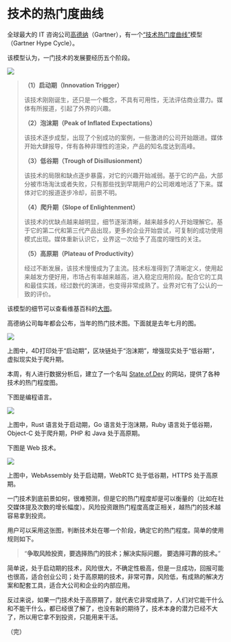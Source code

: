
# 技术的热门度曲线

全球最大的 IT 咨询公司[高德纳](http://baike.baidu.com/item/Gartner)（Gartner），有一个[“技术热门度曲线”](http://www.gartner.com/technology/research/methodologies/hype-cycle.jsp#)模型（Gartner Hype Cycle）。

该模型认为，一门技术的发展要经历五个阶段。

![](http://www.ruanyifeng.com/blogimg/asset/2017/bg2017030301.png)

> **（1）启动期（Innovation Trigger）**
>
> 该技术刚刚诞生，还只是一个概念，不具有可用性，无法评估商业潜力。媒体有所报道，引起了外界的兴趣。
> 
> **（2）泡沫期（Peak of Inflated Expectations）**
>
> 该技术逐步成型，出现了个别成功的案例，一些激进的公司开始跟进。媒体开始大肆报导，伴有各种非理性的渲染，产品的知名度达到高峰。
>
> **（3）低谷期（Trough of Disillusionment）**
>
> 该技术的局限和缺点逐步暴露，对它的兴趣开始减弱。基于它的产品，大部分被市场淘汰或者失败，只有那些找到早期用户的公司艰难地活了下来。媒体对它的报道逐步冷却，前景不明。
> 
> **（4）爬升期（Slope of Enlightenment）**
>
> 该技术的优缺点越来越明显，细节逐渐清晰，越来越多的人开始理解它。基于它的第二代和第三代产品出现，更多的企业开始尝试，可复制的成功使用模式出现。媒体重新认识它，业界这一次给予了高度的理性的关注。
>
> **（5）高原期（Plateau of Productivity）**
>
> 经过不断发展，该技术慢慢成为了主流。技术标准得到了清晰定义，使用起来越发方便好用，市场占有率越来越高，进入稳定应用阶段。配合它的工具和最佳实践，经过数代的演进，也变得非常成熟了。业界对它有了公认的一致的评价。

该模型的细节可以查看维基百科的[大图](https://en.wikipedia.org/wiki/Hype_cycle#/media/File:Hype-Cycle-General.png)。
 
高德纳公司每年都会公布，当年的热门技术图。下面就是去年七月的图。

![](http://www.ruanyifeng.com/blogimg/asset/2017/bg2017030302.png)

上图中，4D打印处于“启动期”，区块链处于“泡沫期”，增强现实处于“低谷期”，虚拟现实处于爬升期。

本周，有人进行数据分析后，建立了一个名叫 [State.of.Dev](https://stateofdev.com/) 的网站，提供了各种技术的热门程度图。

下图是编程语言。

![](http://www.ruanyifeng.com/blogimg/asset/2017/bg2017030303.png)

上图中，Rust 语言处于启动期，Go 语言处于泡沫期，Ruby 语言处于低谷期，Object-C 处于爬升期，PHP 和 Java 处于高原期。

下图是 Web 技术。

![](http://www.ruanyifeng.com/blogimg/asset/2017/bg2017030305.png)

上图中，WebAssembly 处于启动期，WebRTC 处于低谷期，HTTPS 处于高原期。

一门技术到底前景如何，很难预测，但是它的热门程度却是可以衡量的（比如在社交媒体提及次数的增长幅度）。风险投资跟热门程度高度正相关，越热门的技术越容易拿到投资。

用户可以采用这张图，判断技术处在哪一个阶段，确定它的热门程度。简单的使用规则如下。

> “**争取风险投资，要选择热门的技术；解决实际问题， 要选择可靠的技术。**”

简单说，处于启动期的技术，风险很大，不确定性极高，但是一旦成功，回报可能也很高，适合创业公司；处于高原期的技术，非常可靠，风险低，有成熟的解决方案和配套工具，适合大公司和企业的内部应用。

反过来说，如果一门技术处于高原期了，就代表它非常成熟了，人们对它能干什么和不能干什么，都已经很了解了，也没有新的期待了，技术本身的潜力已经不大了，所以用它拿不到投资，只能用来干活。

（完）